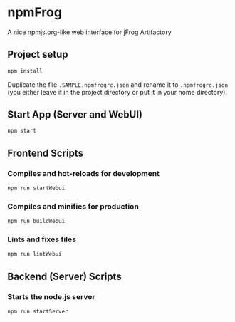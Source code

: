 npmFrog
======

A nice npmjs.org-like web interface for jFrog Artifactory

## Project setup

```bash
npm install
```

Duplicate the file `.SAMPLE.npmfrogrc.json` and rename it to `.npmfrogrc.json` (you either leave it in the project directory or put it in your home directory).

## Start App (Server and WebUI)

```bash
npm start
```

## Frontend Scripts

### Compiles and hot-reloads for development

```bash
npm run startWebui
```

### Compiles and minifies for production

```bash
npm run buildWebui
```

### Lints and fixes files

```bash
npm run lintWebui
```

## Backend (Server) Scripts

### Starts the node.js server

```bash
npm run startServer
```
